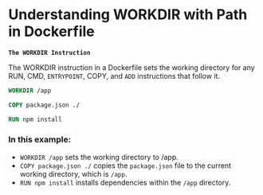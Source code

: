 # Understanding WORKDIR with Path in Dockerfile

**`The WORKDIR Instruction`**

The WORKDIR instruction in a Dockerfile sets the working directory for any RUN, CMD, `ENTRYPOINT`, COPY, and `ADD` instructions that follow it.

```Dockerfile
WORKDIR /app

COPY package.json ./

RUN npm install
```

### In this example:

- `WORKDIR /app` sets the working directory to /app.
- `COPY package.json ./` copies the `package.json` file to the current working directory, which is `/app`.
- `RUN npm install` installs dependencies within the `/app` directory.
